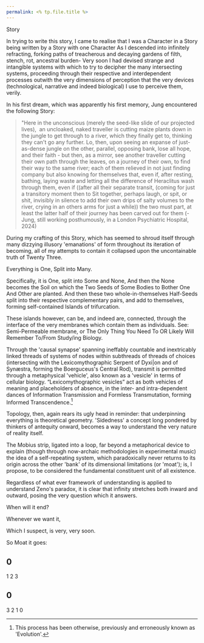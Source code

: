 ```yaml
---
permalink: <% tp.file.title %>
---
```


Story

In trying to write this story,
I came to realise that I was a Character in a Story
being written by a Story with one Character
As I descended into infinitely refracting, forking paths
of treacherous and decaying gardens of filth,
stench, rot, ancestral burden-
Very soon I had devised strange and intangible systems with which to try to decipher the many intersecting systems, proceeding through their respective and interdependent processes outwith the very dimensions of perception that the very devices (technological, narrative and indeed biological) I use to perceive them, verily.

In his first dream, which was apparently his first memory, Jung encountered the following Story:

 > 
 > "Here in the unconscious (merely the seed-like slide of our projected lives),  an uncloaked, naked traveller is cutting maize plants down in the jungle to get through to a river, which they finally get to, thinking they can't go any further. Lo, then, upon seeing an expanse of just-as-dense jungle on the other, parallel, opposing bank, lose all hope, and their faith -
 > but then, as a mirror, see another traveller
 > cutting their own path through the leaves, on a journey of their own,
 > to find their way to the same river;
 > each of them relieved in not just finding company but also knowing
 > for themselves that, even if, after resting, bathing, laying waste
 > and letting all the difference of Heraclitus wash through them,
 > even if
 > ((after all their separate transit,
 > (coming for just a transitory moment then
 > to Sit together,
 > perhaps laugh,
 > or spit,
 > or shit,
 > invisibly in silence
 > to add their own drips of salty volumes to the river,
 > crying in an others arms for just a while))
 > the two must part,
 > at least the latter half of their journey has been carved out for them
 > (- Jung, still working posthumously, in a London Psychiatric Hospital, 2024)

During my crafting of this Story, which has seemed to shroud itself through many dizzying illusory 'emanations' of form throughout its iteration of becoming, all of my attempts to contain it collapsed upon the uncontainable truth of Twenty Three.

Everything is One, Split into Many.

Specifically, it is One, split into Some and None,
And then the None becomes the Soil on which the Two Seeds of Some Bodies to Bother One And Other are planted.
And then these two whole-in-themselves Half-Seeds split into their respective complementary pairs, and add to themselves, forming self-contained Islands of trifurcation.

These islands however, can be, and indeed are, connected, through the interface of the very membranes which contain them as individuals. See: Semi-Permeable membrane, or The Only Thing You Need To OR Likely Will Remember To/From Study/ing Biology.

Through the 'causal synapse' spanning ineffably countable and inextricably linked threads of systems of nodes within subthreads of threads of choices (intersecting with the Lexicomythographic Serpent of Dyxi|on and of Synæstra, forming the Boerguceus's Central Rod),  transmit is permitted through a metaphysical 'vehicle', also known as a 'vesicle' in terms of cellular biology. “Lexicomythographic vesicles” act as both vehicles of meaning and placeholders of absence, in the inter- and intra-dependent dances of Information Transmission and Formless Transmutation, forming Informed Transcendence.[^evo]

Topology, then, again rears its ugly head in reminder: that underpinning everything is theoretical geometry. 'Sidedness' a concept long pondered by thinkers of antequity onward, becomes a way to understand the very nature of reality itself.

The Mobius strip, ligated into a loop, far beyond a metaphorical device to explain (though through now-archaic methodologies in experimental music) the idea of a self-repeating system, which paradoxically never returns to its origin across the other 'bank' of its dimensional limitations (or 'moat'); is, I propose, to be considered the fundamental constituent unit of all existence.

Regardless of what ever framework of understanding is applied to understand Zeno's paradox, it is clear that infinity stretches both inward and outward, posing the very question which it answers.

When will it end?

Whenever we want it,

Which I suspect, is very, very soon.

So Moat it goes:

## 0

1
2
3

## 0

3
2
1
0

[^evo]: This process has been otherwise, previously and erroneously known as 'Evolution'.
